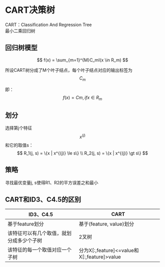 # CART决策树

CART：Classification And Regression Tree  
最小二乘回归树

## 回归树模型
$$
f(x) = \sum_{m=1}^{M}C_mI(x \in R_m)
$$

所设CART树分成了M个叶子结点，每个叶子结点对应的输出标签为$$C_m$$

即：
$$
f(x) = Cm, if x \in R_m
$$

## 划分

选择第j个特征$$x^{(j)}$$和它的取值s：  
$$
R_1(j, s) = \{x | x^{(j)} \le s\}  \\
R_2(j, s) = \{x | x^{(j)} \gt s\}
$$

## 策略

寻找最优变量j, s使得R1、R2的平方误差之和最小  

## CART和ID3、C4.5的区别

|ID3、C4.5|CART|
|---|---|
|基于feature划分|基于(feature, value)划分|
|该特征可以有几个取值，就划分成多少个子树|2叉树|
|该特征的每一个取值对应一个子树|分为X[:,feature]<=value和X[:,feature]>value|